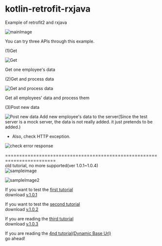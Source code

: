 # kotlin-retrofit-rxjava
Example of retrofit2 and rxjava  

![mainImage](https://img1.daumcdn.net/thumb/R1280x0/?scode=mtistory2&fname=https%3A%2F%2Fblog.kakaocdn.net%2Fdn%2Feq56tW%2FbtqKNnp7Yrf%2FW6l8kcrQYASGgBTgXur4O1%2Fimg.png)   

You can try three APIs through this example.  

(1)Get

![Get](https://img1.daumcdn.net/thumb/R1280x0/?scode=mtistory2&fname=https%3A%2F%2Fblog.kakaocdn.net%2Fdn%2FL6MSS%2FbtqKRN2r9jK%2F4jUP7CySyyy6bddPFsmgS0%2Fimg.png)

Get one employee's data

(2)Get and process data

![Get and process data](https://img1.daumcdn.net/thumb/R1280x0/?scode=mtistory2&fname=https%3A%2F%2Fblog.kakaocdn.net%2Fdn%2FOKs61%2FbtqKIoDy7QK%2Fd9BWvmRmg2ApSkcOvUddZk%2Fimg.png)  

Get all employees' data and process them

(3)Post new data

![Post new data](https://img1.daumcdn.net/thumb/R1280x0/?scode=mtistory2&fname=https%3A%2F%2Fblog.kakaocdn.net%2Fdn%2FuZuA8%2FbtqKLETtX50%2FfPOs4ImITX8nYyIJ0F4Hu0%2Fimg.png)
Add new employee's data to the server(Since the test server is a mock server, the data is not really added. it just pretends to be added.) 

+ Also, check HTTP exception.

![check error response](https://img1.daumcdn.net/thumb/R1280x0/?scode=mtistory2&fname=https%3A%2F%2Fblog.kakaocdn.net%2Fdn%2FyxHA5%2FbtqKLFrj1QL%2FelmKUBLuLlcaUJ3UAkPKE0%2Fimg.png)


========================================================================  
old tutorial, no more supported(ver 1.0.1~1.0.4)   
![sampleimage](https://img1.daumcdn.net/thumb/R1280x0/?scode=mtistory2&fname=https%3A%2F%2Fk.kakaocdn.net%2Fdn%2FbrHGhA%2FbtqEE3DkSzU%2FJza59ekmAERj4NnR2xFOC0%2Fimg.png)  


![sampleImage2](https://img1.daumcdn.net/thumb/R1280x0/?scode=mtistory2&fname=https%3A%2F%2Fk.kakaocdn.net%2Fdn%2FdDxoQo%2FbtqESGWqUgi%2FWESaAcyh4Sd5o3Ok4SHqBK%2Fimg.gif)


If you want to test the [first tutorial](https://realapril.tistory.com/39)    
download [v.1.0.1](https://github.com/realapril/kotlin-retrofit-rxjava/releases/tag/v.1.0.1)


If you want to test the [second tutorial](https://realapril.tistory.com/42)  
download [v.1.0.2](https://github.com/realapril/kotlin-retrofit-rxjava/releases/tag/v.1.0.2)

If you are reading the [third tutorial](https://realapril.tistory.com/44)   
download [v.1.0.3](https://github.com/realapril/kotlin-retrofit-rxjava/releases/tag/v.1.0.3)

If you are reading the [4nd tutorial(Dynamic Base Url)](https://realapril.tistory.com/46)   
go ahead!


